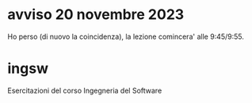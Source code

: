 # avviso 20 novembre 2023
Ho perso (di nuovo la coincidenza), la lezione comincera' alle 9:45/9:55.

# ingsw
Esercitazioni del corso Ingegneria del Software
